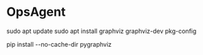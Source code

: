 # OpsAgent


sudo apt update
sudo apt install graphviz graphviz-dev pkg-config


pip install --no-cache-dir pygraphviz
